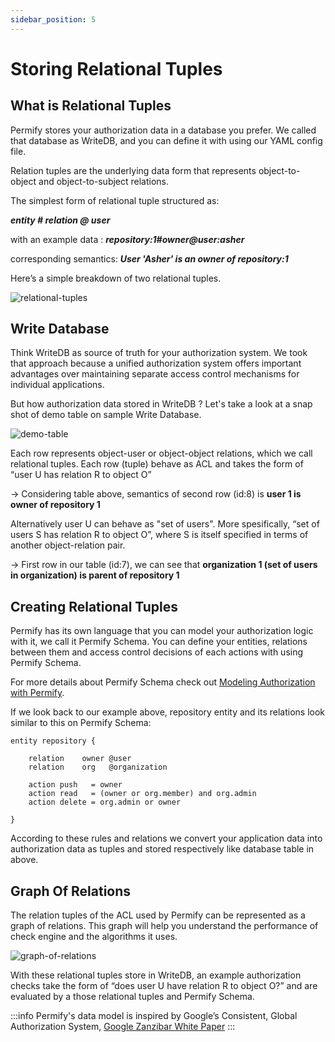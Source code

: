 ```yaml
---
sidebar_position: 5
---
```


# Storing Relational Tuples

## What is Relational Tuples

Permify stores your authorization data in a database you prefer. We called that database as WriteDB, and you can define it with using our YAML config file.

Relation tuples are the underlying data form that represents object-to-object and object-to-subject relations. 

The simplest form of relational tuple structured as:

***entity # relation @ user***

with an example data : ***repository:1#owner@user:asher***

corresponding semantics: ***User 'Asher' is an owner of repository:1***

Here’s a simple breakdown of two relational tuples.

![relational-tuples](https://user-images.githubusercontent.com/34595361/183959294-149fcbb9-7f10-4c1e-8d66-20a839893909.png)

## Write Database 

Think WriteDB as source of truth for your authorization system. We took that approach because a unified authorization system offers important advantages over maintaining separate access control mechanisms for individual applications.

But how authorization data stored in WriteDB ? Let's take a look at a snap shot of demo table on sample Write Database.

![demo-table](https://user-images.githubusercontent.com/34595361/180988784-a9424088-2d4f-4cee-8db4-96adde40d27d.png)

Each row represents object-user or object-object relations, which we call relational tuples. Each row (tuple) behave as ACL and takes the form of “user U has relation R to object O”

→ Considering table above, semantics of second row (id:8) is **user 1 is owner of repository 1**

Alternatively user U can behave as "set of users".
More spesifically, “set of users S has relation R to object O”, where S is itself specified in terms of another object-relation pair. 

 → First row in our table (id:7), we can see that **organization 1 (set of users in organization) is parent of repository 1**


## Creating Relational Tuples 

Permify has its own language that you can model your authorization logic with it, we call it Permify Schema. You can define your entities, relations between them and access control decisions of each actions with using Permify Schema. 

For more details about Permify Schema check out [Modeling Authorization with Permify].

[Modeling Authorization with Permify]: /docs/getting-started/modeling

If we look back to our example above, repository entity and its relations look similar to this on Permify Schema:

```perm
entity repository {

    relation    owner @user       
    relation    org   @organization   

    action push   = owner
    action read   = (owner or org.member) and org.admin
    action delete = org.admin or owner

} 
```

According to these rules and relations we convert your application data into authorization data as tuples and stored respectively like database table in above.

## Graph Of Relations

The relation tuples of the ACL used by Permify can be represented as a graph of relations. This graph will help you
understand the performance of check engine and the algorithms it uses.

![graph-of-relations](https://user-images.githubusercontent.com/34595361/181000466-d2f28fc7-3c41-49b3-8731-3c4b34643075.png)

With these relational tuples store in WriteDB, an example authorization checks take the form of “does user U have relation R to object O?” and are evaluated by a those relational tuples and Permify Schema.

:::info
Permify's data model is inspired by Google’s Consistent, Global Authorization System, [Google Zanzibar White Paper](https://storage.googleapis.com/pub-tools-public-publication-data/pdf/41f08f03da59f5518802898f68730e247e23c331.pdf)
:::


